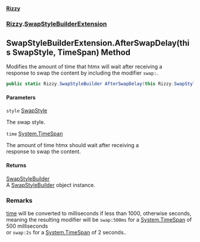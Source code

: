 #### [Rizzy](index 'index')
### [Rizzy](Rizzy 'Rizzy').[SwapStyleBuilderExtension](Rizzy.SwapStyleBuilderExtension 'Rizzy.SwapStyleBuilderExtension')

## SwapStyleBuilderExtension.AfterSwapDelay(this SwapStyle, TimeSpan) Method

Modifies the amount of time that htmx will wait after receiving a   
response to swap the content by including the modifier `swap:`.

```csharp
public static Rizzy.SwapStyleBuilder AfterSwapDelay(this Rizzy.SwapStyle style, System.TimeSpan time);
```
#### Parameters

<a name='Rizzy.SwapStyleBuilderExtension.AfterSwapDelay(thisRizzy.SwapStyle,System.TimeSpan).style'></a>

`style` [SwapStyle](Rizzy.SwapStyle 'Rizzy.SwapStyle')

The swap style.

<a name='Rizzy.SwapStyleBuilderExtension.AfterSwapDelay(thisRizzy.SwapStyle,System.TimeSpan).time'></a>

`time` [System.TimeSpan](https://docs.microsoft.com/en-us/dotnet/api/System.TimeSpan 'System.TimeSpan')

The amount of time htmx should wait after receiving a   
            response to swap the content.

#### Returns
[SwapStyleBuilder](Rizzy.SwapStyleBuilder 'Rizzy.SwapStyleBuilder')  
A [SwapStyleBuilder](Rizzy.SwapStyleBuilder 'Rizzy.SwapStyleBuilder') object instance.

### Remarks
[time](Rizzy.SwapStyleBuilderExtension.AfterSwapDelay(thisRizzy.SwapStyle,System.TimeSpan)#Rizzy.SwapStyleBuilderExtension.AfterSwapDelay(thisRizzy.SwapStyle,System.TimeSpan).time 'Rizzy.SwapStyleBuilderExtension.AfterSwapDelay(this Rizzy.SwapStyle, System.TimeSpan).time') will be converted to milliseconds if less than 1000, otherwise seconds,   
            meaning the resulting modifier will be `swap:500ms` for a [System.TimeSpan](https://docs.microsoft.com/en-us/dotnet/api/System.TimeSpan 'System.TimeSpan') of 500 milliseconds   
            or `swap:2s` for a [System.TimeSpan](https://docs.microsoft.com/en-us/dotnet/api/System.TimeSpan 'System.TimeSpan') of 2 seconds..